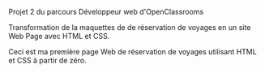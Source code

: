 Projet 2 du parcours Développeur web d'OpenClassrooms 

Transformation de la maquettes de de réservation de voyages en un site Web Page avec HTML et CSS.

Ceci est ma première page Web de réservation de voyages utilisant HTML et CSS à partir de zéro.
